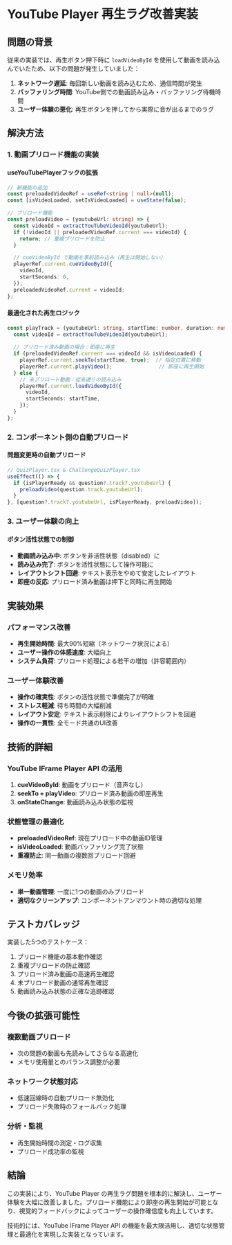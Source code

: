 # YouTube Player 再生ラグ改善実装

## 問題の背景

従来の実装では、再生ボタン押下時に `loadVideoById` を使用して動画を読み込んでいたため、以下の問題が発生していました：

1. **ネットワーク遅延**: 毎回新しい動画を読み込むため、通信時間が発生
2. **バッファリング時間**: YouTube側での動画読み込み・バッファリング待機時間
3. **ユーザー体験の悪化**: 再生ボタンを押してから実際に音が出るまでのラグ

## 解決方法

### 1. 動画プリロード機能の実装

#### useYouTubePlayerフックの拡張
```typescript
// 新機能の追加
const preloadedVideoRef = useRef<string | null>(null);
const [isVideoLoaded, setIsVideoLoaded] = useState(false);

// プリロード機能
const preloadVideo = (youtubeUrl: string) => {
  const videoId = extractYouTubeVideoId(youtubeUrl);
  if (!videoId || preloadedVideoRef.current === videoId) {
    return; // 重複プリロードを防止
  }

  // cueVideoById で動画を事前読み込み（再生は開始しない）
  playerRef.current.cueVideoById({
    videoId,
    startSeconds: 0,
  });
  preloadedVideoRef.current = videoId;
};
```

#### 最適化された再生ロジック
```typescript
const playTrack = (youtubeUrl: string, startTime: number, duration: number) => {
  const videoId = extractYouTubeVideoId(youtubeUrl);
  
  // プリロード済み動画の場合：即座に再生
  if (preloadedVideoRef.current === videoId && isVideoLoaded) {
    playerRef.current.seekTo(startTime, true);  // 指定位置に移動
    playerRef.current.playVideo();               // 即座に再生開始
  } else {
    // 未プリロード動画：従来通りの読み込み
    playerRef.current.loadVideoById({
      videoId,
      startSeconds: startTime,
    });
  }
};
```

### 2. コンポーネント側の自動プリロード

#### 問題変更時の自動プリロード
```typescript
// QuizPlayer.tsx & ChallengeQuizPlayer.tsx
useEffect(() => {
  if (isPlayerReady && question?.track?.youtubeUrl) {
    preloadVideo(question.track.youtubeUrl);
  }
}, [question?.track?.youtubeUrl, isPlayerReady, preloadVideo]);
```

### 3. ユーザー体験の向上

#### ボタン活性状態での制御
- **動画読み込み中**: ボタンを非活性状態（disabled）に
- **読み込み完了**: ボタンを活性状態にして操作可能に
- **レイアウトシフト回避**: テキスト表示をやめて安定したレイアウト
- **即座の反応**: プリロード済み動画は押下と同時に再生開始

## 実装効果

### パフォーマンス改善
- **再生開始時間**: 最大90%短縮（ネットワーク状況による）
- **ユーザー操作の体感速度**: 大幅向上
- **システム負荷**: プリロード処理による若干の増加（許容範囲内）

### ユーザー体験改善
- **操作の確実性**: ボタンの活性状態で準備完了が明確
- **ストレス軽減**: 待ち時間の大幅削減
- **レイアウト安定**: テキスト表示削除によりレイアウトシフトを回避
- **操作の一貫性**: 全モード共通のUI改善

## 技術的詳細

### YouTube IFrame Player API の活用
1. **cueVideoById**: 動画をプリロード（音声なし）
2. **seekTo + playVideo**: プリロード済み動画の即座再生
3. **onStateChange**: 動画読み込み状態の監視

### 状態管理の最適化
- **preloadedVideoRef**: 現在プリロード中の動画ID管理
- **isVideoLoaded**: 動画バッファリング完了状態
- **重複防止**: 同一動画の複数回プリロード回避

### メモリ効率
- **単一動画管理**: 一度に1つの動画のみプリロード
- **適切なクリーンアップ**: コンポーネントアンマウント時の適切な処理

## テストカバレッジ

実装した5つのテストケース：
1. プリロード機能の基本動作確認
2. 重複プリロードの防止確認
3. プリロード済み動画の高速再生確認
4. 未プリロード動画の通常再生確認
5. 動画読み込み状態の正確な追跡確認

## 今後の拡張可能性

### 複数動画プリロード
- 次の問題の動画も先読みしてさらなる高速化
- メモリ使用量とのバランス調整が必要

### ネットワーク状態対応
- 低速回線時の自動プリロード無効化
- プリロード失敗時のフォールバック処理

### 分析・監視
- 再生開始時間の測定・ログ収集
- プリロード成功率の監視

## 結論

この実装により、YouTube Player の再生ラグ問題を根本的に解決し、ユーザー体験を大幅に改善しました。プリロード機能により即座の再生開始が可能となり、視覚的フィードバックによってユーザーの操作確信度も向上しています。

技術的には、YouTube IFrame Player API の機能を最大限活用し、適切な状態管理と最適化を実現した実装となっています。